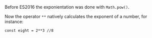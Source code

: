 Before ES2016 the exponientation was done with `Math.pow()`.

 Now the operator `**` natively calculates the exponent of a number, for instance: 

`const eight = 2**3 //8`